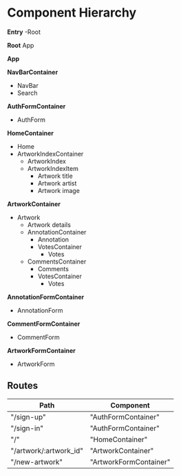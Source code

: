 # Component Hierarchy

**Entry** -Root

**Root** App

**App**

**NavBarContainer**
* NavBar
* Search

**AuthFormContainer**
* AuthForm

**HomeContainer**
* Home
* ArtworkIndexContainer
  * ArtworkIndex
  * ArtworkIndexItem
    * Artwork title
    * Artwork artist
    * Artwork image

**ArtworkContainer**
* Artwork
  * Artwork details
  * AnnotationContainer
    * Annotation
    * VotesContainer
      * Votes
  * CommentsContainer
    * Comments
    * VotesContainer
      * Votes

**AnnotationFormContainer**
* AnnotationForm

**CommentFormContainer**
* CommentForm

**ArtworkFormContainer**
* ArtworkForm

## Routes

|Path   | Component   |
|-------|-------------|
| "/sign-up" | "AuthFormContainer" |
| "/sign-in" | "AuthFormContainer" |
| "/" | "HomeContainer" |
| "/artwork/:artwork_id" | "ArtworkContainer" |
| "/new-artwork" | "ArtworkFormContainer" |
